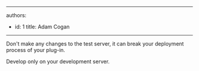 

---
authors:
  - id: 1
    title: Adam Cogan
---




<span class='intro'> <p>
          Don't make any changes to the test server, it can break your deployment process
          of your plug-in.
        </p>
        <p>
          Develop only on your development server.
        </p> </span>




